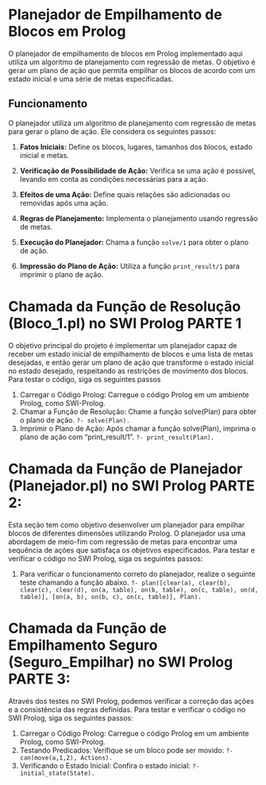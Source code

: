 # Planejador de Empilhamento de Blocos em Prolog

O planejador de empilhamento de blocos em Prolog implementado aqui utiliza um algoritmo de planejamento com regressão de metas. O objetivo é gerar um plano de ação que permita empilhar os blocos de acordo com um estado inicial e uma série de metas especificadas.

## Funcionamento

O planejador utiliza um algoritmo de planejamento com regressão de metas para gerar o plano de ação. Ele considera os seguintes passos:

1. **Fatos Iniciais:** Define os blocos, lugares, tamanhos dos blocos, estado inicial e metas.

2. **Verificação de Possibilidade de Ação:** Verifica se uma ação é possível, levando em conta as condições necessárias para a ação.

3. **Efeitos de uma Ação:** Define quais relações são adicionadas ou removidas após uma ação.

4. **Regras de Planejamento:** Implementa o planejamento usando regressão de metas.

5. **Execução do Planejador:** Chama a função `solve/1` para obter o plano de ação.

6. **Impressão do Plano de Ação:** Utiliza a função `print_result/1` para imprimir o plano de ação.

# Chamada da Função de Resolução (Bloco_1.pl) no SWI Prolog PARTE 1
O objetivo principal do projeto é implementar um planejador capaz de receber um estado inicial de empilhamento de blocos e uma lista de metas desejadas, e então gerar um plano de ação que transforme o estado inicial no estado desejado, respeitando as restrições de movimento dos blocos.
Para testar o código, siga os seguintes passos
1. Carregar o Código Prolog: Carregue o código Prolog em um ambiente Prolog, como SWI-Prolog.
2. Chamar a Função de Resolução: Chame a função solve(Plan) para obter o plano de ação.
`?- solve(Plan).`
3. Imprimir o Plano de Ação: Após chamar a função solve(Plan), imprima o plano de ação com “print_result/1”.
`?- print_result(Plan).`

# Chamada da Função de Planejador (Planejador.pl) no SWI Prolog PARTE 2:
Esta seção tem como objetivo desenvolver um planejador para empilhar blocos de diferentes dimensões utilizando Prolog. O planejador usa uma abordagem de meio-fim com regressão de metas para encontrar uma sequência de ações que satisfaça os objetivos especificados.
Para testar e verificar o código no SWI Prolog, siga os seguintes passos:
1. Para verificar o funcionamento correto do planejador, realize o seguinte teste chamando a função abaixo.
`?- plan([clear(a), clear(b), clear(c), clear(d), on(a, table), on(b, table), on(c, table), on(d, table)],
        [on(a, b), on(b, c), on(c, table)],
        Plan).`
        
# Chamada da Função de Empilhamento Seguro (Seguro_Empilhar) no SWI Prolog PARTE 3:
Através dos testes no SWI Prolog, podemos verificar a correção das ações e a consistência das regras definidas.
Para testar e verificar o código no SWI Prolog, siga os seguintes passos:
1. Carregar o Código Prolog: Carregue o código Prolog em um ambiente Prolog, como SWI-Prolog.
2. Testando Predicados: Verifique se um bloco pode ser movido:
`?- can(move(a,1,2), Actions).`
3. Verificando o Estado Inicial: Confira o estado inicial:
`?- initial_state(State).`

